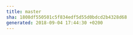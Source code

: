 ```yaml
---
title: master
sha: 1808df550501c5f834edf5d55d0bdcd2b4328d68
generated: 2018-09-04 17:44:30 +0200
---
```

